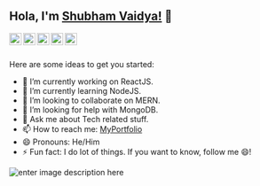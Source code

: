 ## Hola, I'm [Shubham Vaidya!](https://shubhamvaidya.netlify.app/) 👋

<a href="https://www.linkedin.com/in/shubham-vaidya-799a5a12b/">
  <img align="left" alt="Shubham's Linkdein" width="22px" src="https://cdn.jsdelivr.net/npm/simple-icons@v3/icons/linkedin.svg" />
</a>
<a href="https://github.com/vaidyashubham">
  <img align="left" alt="Shubham's Github" width="22px" src="https://cdn.jsdelivr.net/npm/simple-icons@v3/icons/github.svg" />
</a>
<a href="https://in.pinterest.com/shubhamvaidya604/">
  <img align="left" alt="Pawan's Telegram" width="22px" src="https://cdn.jsdelivr.net/npm/simple-icons@v3/icons/pinterest.svg" />
</a>
<a href="https://www.instagram.com/shubhamvaidya1191/">
  <img align="left" alt="Shubham's Instagram" width="22px" src="https://cdn.jsdelivr.net/npm/simple-icons@v3/icons/instagram.svg" />
</a>
<a href="https://www.facebook.com/shubham.vaidya.1420"">
  <img align="left" alt="Shubham's Facebook" width="22px" src="https://cdn.jsdelivr.net/npm/simple-icons@v3/icons/facebook.svg" />
</a>

<br/>
<br/>



Here are some ideas to get you started:

- 🔭 I’m currently working on ReactJS.
- 🌱 I’m currently learning NodeJS.
- 👯 I’m looking to collaborate on MERN.
- 🤔 I’m looking for help with MongoDB.
- 💬 Ask me about Tech related stuff.
- 📫 How to reach me: [MyPortfolio](https://shubhamvaidya.netlify.app/)
- 😄 Pronouns: He/Him
- ⚡ Fun fact: I do lot of things. If you want to know, follow me 😄!

![enter image description here](https://github-readme-stats.vercel.app/api?username=vaidyashubham&&show_icons=true&title_color=ffffff&icon_color=ffffff&text_color=ffffff&bg_color=10A881)
